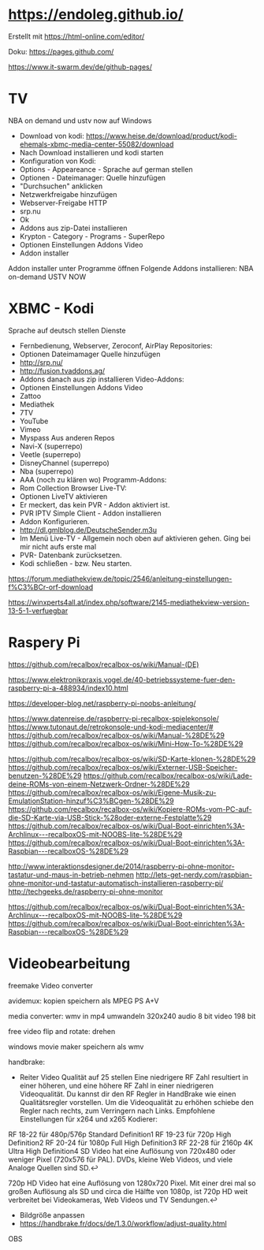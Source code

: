 # https://endoleg.github.io/
Erstellt mit https://html-online.com/editor/

Doku: https://pages.github.com/

https://www.it-swarm.dev/de/github-pages/

# TV

NBA on demand und ustv now auf Windows
- Download von kodi:
https://www.heise.de/download/product/kodi-ehemals-xbmc-media-center-55082/download
- Nach Download installieren und kodi starten
- Konfiguration von Kodi:
- Options - Appeareance - Sprache auf german stellen
- Optionen - Dateimanager: Quelle hinzufügen 
- "Durchsuchen" anklicken
- Netzwerkfreigabe hinzufügen 
- Webserver-Freigabe HTTP 
- srp.nu
- Ok
- Addons aus zip-Datei installieren
- Krypton - Category - Programs - SuperRepo
- Optionen Einstellungen Addons Video 
- Addon installer

Addon installer unter Programme öffnen
Folgende Addons installieren:
NBA on-demand
USTV NOW


# XBMC - Kodi
Sprache auf deutsch stellen
Dienste 
- Fernbedienung, Webserver, Zeroconf, AirPlay 
Repositories:
- Optionen Dateimamager Quelle hinzufügen
- http://srp.nu/
- http://fusion.tvaddons.ag/
- Addons danach aus zip installieren
Video-Addons: 
- Optionen Einstellungen Addons Video 
- Zattoo
- Mediathek
- 7TV
- YouTube
- Vimeo
- Myspass
Aus anderen Repos
- Navi-X (superrepo)
- Veetle (superrepo)
- DisneyChannel (superrepo)
- Nba (superrepo)
- AAA (noch zu klären wo)
Programm-Addons:
- Rom Collection Browser
Live-TV:
- Optionen LiveTV aktivieren
- Er meckert, das kein PVR - Addon aktiviert ist.
- PVR IPTV Simple Client - Addon installieren
- Addon Konfigurieren.
- http://dl.gmlblog.de/DeutscheSender.m3u
- Im Menü Live-TV - Allgemein noch oben auf aktivieren gehen. Ging bei mir nicht aufs erste mal
- PVR- Datenbank zurücksetzen.
- Kodi schließen - bzw. Neu starten.


https://forum.mediathekview.de/topic/2546/anleitung-einstellungen-f%C3%BCr-orf-download

https://winxperts4all.at/index.php/software/2145-mediathekview-version-13-5-1-verfuegbar

# Raspery Pi

https://github.com/recalbox/recalbox-os/wiki/Manual-(DE)

https://www.elektronikpraxis.vogel.de/40-betriebssysteme-fuer-den-raspberry-pi-a-488934/index10.html

https://developer-blog.net/raspberry-pi-noobs-anleitung/

https://www.datenreise.de/raspberry-pi-recalbox-spielekonsole/
https://www.tutonaut.de/retrokonsole-und-kodi-mediacenter/#
https://github.com/recalbox/recalbox-os/wiki/Manual-%28DE%29
https://github.com/recalbox/recalbox-os/wiki/Mini-How-To-%28DE%29

https://github.com/recalbox/recalbox-os/wiki/SD-Karte-klonen-%28DE%29
https://github.com/recalbox/recalbox-os/wiki/Externer-USB-Speicher-benutzen-%28DE%29
https://github.com/recalbox/recalbox-os/wiki/Lade-deine-ROMs-von-einem-Netzwerk-Ordner-%28DE%29
https://github.com/recalbox/recalbox-os/wiki/Eigene-Musik-zu-EmulationStation-hinzuf%C3%BCgen-%28DE%29
https://github.com/recalbox/recalbox-os/wiki/Kopiere-ROMs-vom-PC-auf-die-SD-Karte-via-USB-Stick-%28oder-externe-Festplatte%29
https://github.com/recalbox/recalbox-os/wiki/Dual-Boot-einrichten%3A-Archlinux---recalboxOS-mit-NOOBS-lite-%28DE%29
https://github.com/recalbox/recalbox-os/wiki/Dual-Boot-einrichten%3A-Raspbian---recalboxOS-%28DE%29


http://www.interaktionsdesigner.de/2014/raspberry-pi-ohne-monitor-tastatur-und-maus-in-betrieb-nehmen
http://lets-get-nerdy.com/raspbian-ohne-monitor-und-tastatur-automatisch-installieren-raspberry-pi/
http://techgeeks.de/raspberry-pi-ohne-monitor

https://github.com/recalbox/recalbox-os/wiki/Dual-Boot-einrichten%3A-Archlinux---recalboxOS-mit-NOOBS-lite-%28DE%29
https://github.com/recalbox/recalbox-os/wiki/Dual-Boot-einrichten%3A-Raspbian---recalboxOS-%28DE%29

# Videobearbeitung

freemake Video converter

avidemux:
kopien speichern als MPEG PS A+V

media converter:
wmv in mp4 umwandeln
320x240
audio 8 bit
video 198 bit

free video flip and rotate:
drehen

windows movie maker
speichern als wmv  

handbrake:
- Reiter Video Qualität auf 25 stellen
Eine niedrigere RF Zahl resultiert in einer höheren, und eine höhere RF Zahl in einer niedrigeren Videoqualität. Du kannst dir den RF Regler in HandBrake wie einen Qualitätsregler vorstellen. Um die Videoqualität zu erhöhen schiebe den Regler nach rechts, zum Verringern nach Links.
Empfohlene Einstellungen für x264 und x265 Kodierer:

RF 18-22 für 480p/576p Standard Definition1
RF 19-23 für 720p High Definition2
RF 20-24 für 1080p Full High Definition3
RF 22-28 für 2160p 4K Ultra High Definition4
SD Video hat eine Auflösung von 720x480 oder weniger Pixel (720x576 für PAL). DVDs, kleine Web Videos, und viele Analoge Quellen sind SD.↩

720p HD Video hat eine Auflösung von 1280x720 Pixel. Mit einer drei mal so großen Auflösung als SD und circa die Hälfte von 1080p, ist 720p HD weit verbreitet bei Videokameras, Web Videos und TV Sendungen.↩

- Bildgröße anpassen
- https://handbrake.fr/docs/de/1.3.0/workflow/adjust-quality.html


OBS

